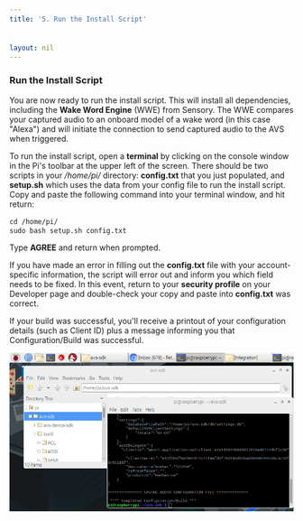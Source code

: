 ```yaml
---
title: '5. Run the Install Script'


layout: nil
---
```



### Run the Install Script

You are now ready to run the install script. This will install all dependencies, including the **Wake Word Engine** (WWE) from Sensory.  The WWE compares your captured audio to an onboard model of a wake word (in this case "Alexa") and will initiate the connection to send captured audio to the AVS when triggered.

To run the install script, open a **terminal** by clicking on the console window in the Pi's toolbar at the upper left of the screen. There should be two scripts in your */home/pi/* directory: **config.txt** that you just populated, and **setup.sh** which uses the data from your config file to run the install script. Copy and paste the following command into your terminal window, and hit return:

```
cd /home/pi/
sudo bash setup.sh config.txt
```

Type **AGREE** and return when prompted.

If you have made an error in filling out the **config.txt** file with your account-specific information, the script will error out and inform you which field needs to be fixed.  In this event, return to your **security profile** on your Developer page and double-check your copy and paste into **config.txt** was correct.

If your build was successful, you'll receive a printout of your configuration details (such as Client ID) plus a message informing you that Configuration/Build was successful.

![build success](/assets/build_successful.png)




